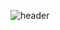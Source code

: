 ![header](https://capsule-render.vercel.app/api?type=waving&color=auto&height=250&section=header&text=Dongho%20Jang🌱&fontSize=75)
